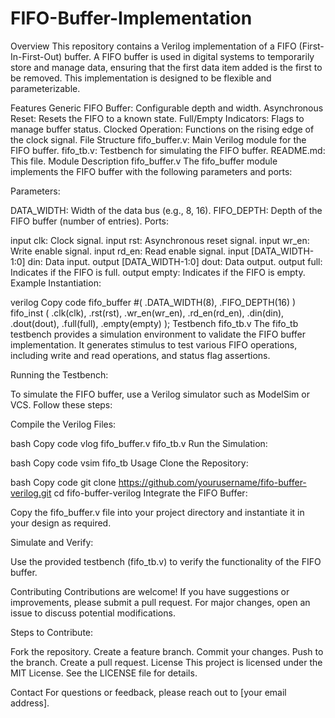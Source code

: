 # FIFO-Buffer-Implementation
Overview
This repository contains a Verilog implementation of a FIFO (First-In-First-Out) buffer. A FIFO buffer is used in digital systems to temporarily store and manage data, ensuring that the first data item added is the first to be removed. This implementation is designed to be flexible and parameterizable.

Features
Generic FIFO Buffer: Configurable depth and width.
Asynchronous Reset: Resets the FIFO to a known state.
Full/Empty Indicators: Flags to manage buffer status.
Clocked Operation: Functions on the rising edge of the clock signal.
File Structure
fifo_buffer.v: Main Verilog module for the FIFO buffer.
fifo_tb.v: Testbench for simulating the FIFO buffer.
README.md: This file.
Module Description
fifo_buffer.v
The fifo_buffer module implements the FIFO buffer with the following parameters and ports:

Parameters:

DATA_WIDTH: Width of the data bus (e.g., 8, 16).
FIFO_DEPTH: Depth of the FIFO buffer (number of entries).
Ports:

input clk: Clock signal.
input rst: Asynchronous reset signal.
input wr_en: Write enable signal.
input rd_en: Read enable signal.
input [DATA_WIDTH-1:0] din: Data input.
output [DATA_WIDTH-1:0] dout: Data output.
output full: Indicates if the FIFO is full.
output empty: Indicates if the FIFO is empty.
Example Instantiation:

verilog
Copy code
fifo_buffer #(
    .DATA_WIDTH(8),
    .FIFO_DEPTH(16)
) fifo_inst (
    .clk(clk),
    .rst(rst),
    .wr_en(wr_en),
    .rd_en(rd_en),
    .din(din),
    .dout(dout),
    .full(full),
    .empty(empty)
);
Testbench
fifo_tb.v
The fifo_tb testbench provides a simulation environment to validate the FIFO buffer implementation. It generates stimulus to test various FIFO operations, including write and read operations, and status flag assertions.

Running the Testbench:

To simulate the FIFO buffer, use a Verilog simulator such as ModelSim or VCS. Follow these steps:

Compile the Verilog Files:

bash
Copy code
vlog fifo_buffer.v fifo_tb.v
Run the Simulation:

bash
Copy code
vsim fifo_tb
Usage
Clone the Repository:

bash
Copy code
git clone https://github.com/yourusername/fifo-buffer-verilog.git
cd fifo-buffer-verilog
Integrate the FIFO Buffer:

Copy the fifo_buffer.v file into your project directory and instantiate it in your design as required.

Simulate and Verify:

Use the provided testbench (fifo_tb.v) to verify the functionality of the FIFO buffer.

Contributing
Contributions are welcome! If you have suggestions or improvements, please submit a pull request. For major changes, open an issue to discuss potential modifications.

Steps to Contribute:

Fork the repository.
Create a feature branch.
Commit your changes.
Push to the branch.
Create a pull request.
License
This project is licensed under the MIT License. See the LICENSE file for details.

Contact
For questions or feedback, please reach out to [your email address].
